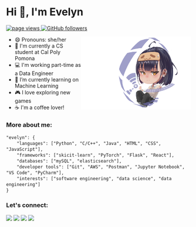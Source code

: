 

<!--
**mievenfall/mievenfall** is a ✨ _special_ ✨ repository because its `README.md` (this file) appears on your GitHub profile.

-->
<h1 align="left">Hi 👋, I'm Evelyn</h1>

<p align="left">
  <a href="https://github.com/mievenfall">
    <img src="https://komarev.com/ghpvc/?username=mievenfall" alt="page views">
  </a>
  <a href="https://github.com/mievenfall?tab=followers">
    <img alt="GitHub followers" src="https://img.shields.io/github/followers/mievenfall?color=green&logo=github">
  </a>
</p>


<img src="./img/Chibi-eve.png" alt="chibi-evelyn" align="right" width="300">



- 😄 Pronouns: she/her
- 📓 I'm currently a CS student at Cal Poly Pomona
- 💻 I'm working part-time as a Data Engineer
- 🌱 I’m currently learning on Machine Learning 
- 🎮 I love exploring new games
- ☕ I'm a coffee lover!




<h3 align="left">More about me:</h3>

```
"evelyn": {
    "languages": ["Python", "C/C++", "Java", "HTML", "CSS", "JavaScript"],
    "frameworks": ["skicit-learn", "PyTorch", "Flask", "React"],
    "databases": ["mySQL", "elasticsearch"],
    "developer tools": ["Git", "AWS", "Postman", "Jupyter Notebook", "VS Code", "PyCharm"],
    "interests": ["software engineering", "data science", "data engineering"]
}
```

<h3 align="left">Let's connect:</h3>

<a target="_blank" href="https://www.linkedin.com/in/evelynvu"><img src="https://img.shields.io/badge/-LinkedIn-0077B5?style=for-the-badge&logo=Linkedin&logoColor=white"></img></a>
<a target="_blank" href="mailto:mngoc2603@gmail.com"><img src="https://img.shields.io/badge/-Gmail-D14836?style=for-the-badge&logo=Gmail&logoColor=white"></img></a>
<a target="_blank" href="https://x.com/mievenfall"><img src="https://img.shields.io/badge/@mievenfall-000000?style=for-the-badge&logo=x&logoColor=white"></img></a>
<a target="_blank" href="https://www.threads.net/@mievenfall"><img src="https://img.shields.io/badge/Threads-000000.svg?style=for-the-badge&logo=Threads&logoColor=white"></img></a>
